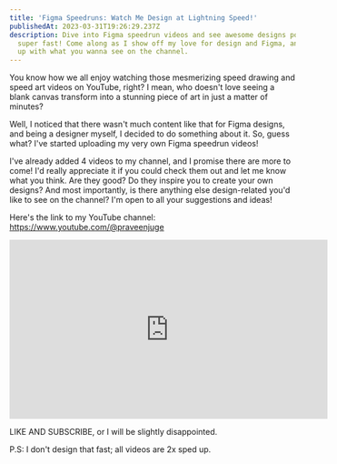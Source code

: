 ```yaml
---
title: 'Figma Speedruns: Watch Me Design at Lightning Speed!'
publishedAt: 2023-03-31T19:26:29.237Z
description: Dive into Figma speedrun videos and see awesome designs pop up
  super fast! Come along as I show off my love for design and Figma, and hit me
  up with what you wanna see on the channel.
---
```


You know how we all enjoy watching those mesmerizing speed drawing and speed art videos on YouTube, right? I mean, who doesn't love seeing a blank canvas transform into a stunning piece of art in just a matter of minutes?

Well, I noticed that there wasn't much content like that for Figma designs, and being a designer myself, I decided to do something about it. So, guess what? I've started uploading my very own Figma speedrun videos!

I've already added 4 videos to my channel, and I promise there are more to come! I'd really appreciate it if you could check them out and let me know what you think. Are they good? Do they inspire you to create your own designs? And most importantly, is there anything else design-related you'd like to see on the channel? I'm open to all your suggestions and ideas!

Here's the link to my YouTube channel: <https://www.youtube.com/@praveenjuge>

<iframe width="560" height="315" src="https://www.youtube-nocookie.com/embed/wVrV4m7ofRA?si=SIHNADaxZOjZ-KLC" title="YouTube video player" frameborder="0" allowfullscreen></iframe>

LIKE AND SUBSCRIBE, or I will be slightly disappointed.

P.S: I don't design that fast; all videos are 2x sped up.
